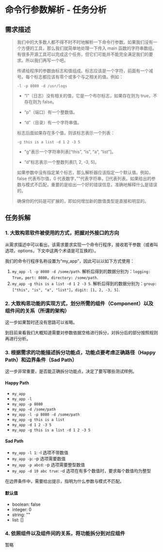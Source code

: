 # 命令行参数解析 - 任务分析

## 需求描述

> 我们中的大多数人都不得不时不时地解析一下命令行参数。如果我们没有一个方便的工具，那么我们就简单地处理一下传入 main 函数的字符串数组。有很多开源工具可以完成这个任务，但它们可能并不能完全满足我们的要求。所以我们再写一个吧。
> 
> 传递给程序的参数由标志和值组成。标志应该是一个字符，前面有一个减号。每个标志都应该有零个或多个与之相关的值。例如：
> 
> `-l -p 8080 -d /usr/logs`
> 
> - “l”（日志）没有相关的值，它是一个布尔标志，如果存在则为 true，不存在则为 false。
> 
> - “p”（端口）有一个整数值。
> 
> - “d”（目录）有一个字符串值。
> 
> 标志后面如果存在多个值，则该标志表示一个列表：
> 
> `-g this is a list -d 1 2 -3 5`
> 
> - "g"表示一个字符串列表[“this”, “is”, “a”, “list”]。
> 
> - “d"标志表示一个整数列表[1, 2, -3, 5]。
> 
> 如果参数中没有指定某个标志，那么解析器应该指定一个默认值。例如，false 代表布尔值，0 代表数字，”"代表字符串，[]代表列表。如果给出的参数与模式不匹配，重要的是给出一个好的错误信息，准确地解释什么是错误的。
> 
> 确保你的代码是可扩展的，即如何增加新的数值类型是直接和明显的。

## 任务拆解

### 1. 大致构思软件被使用的方式，把握对外接口的方向

从需求描述中可以看出，该需求要求实现一个命令行程序，接收若干参数（或者叫选项，options，下文中这两个术语是可互换的）。

我们的命令行程序名称设置为“my_app”，因此可以以如下方式使用：

1. `my_app -l -p 8080 -d /some/path`. 解析后得到的数据分别为：`logging: True`，`port: 8080`，`directory: /some/path`.
2. `my_app -g this is a list -d 1 2 -3 5`. 解析后得到的数据分别为：`group: ["this", "is", "a", "list"]`，`digit: [1, 2, -3, 5]`.

### 2. 大致构思功能的实现方式，划分所需的组件（Component）以及组件间的关系（所谓的架构）

这一步如果暂时还没有思路可以省略。

到目前来看我们大概知道需要对参数依据空格进行拆分，对拆分后的部分按照规则再进行分析。

### 3. 根据需求的功能描述拆分功能点，功能点要考虑正确路径（Happy Path）和边界条件（Sad Path）

这一步非常重要，是否能正确拆分功能点，决定了要写哪些测试样例。

#### Happy Path

- `my_app`
- `my_app -l`
- `my_app -p 8080`
- `my_app -d /some/path`
- `my_app -l -p 8080 -d /some/path`
- `my_app -g this is a list`
- `my_app -d 1 2 -3 5`
- `my_app -g this is a list -d 1 2 -3 5`

#### Sad Path

- `my_app -l 1`: -l 选项不带数值
- `my_app -p`: -p 选项需要数值
- `my_app -p abcd`: -p 选项需要整型数值
- `my_app -d 10 abc true`: -d 选项在有多个数值时，要求每个数值均为整型

在边界条件中，需要给出提示，指明为什么参数与模式不匹配。

#### 默认值

- boolean: false
- integer: 0
- string: ""
- list: []

### 4. 依照组件以及组件间的关系，将功能拆分到对应组件

暂略